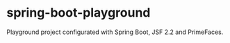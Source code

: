 # spring-boot-playground
Playground project configurated with Spring Boot, JSF 2.2 and PrimeFaces. 
